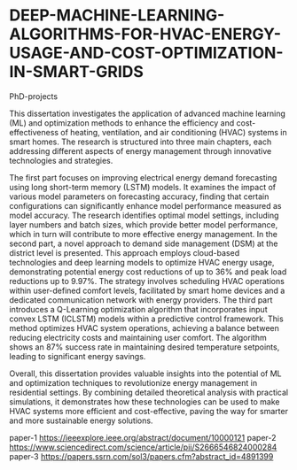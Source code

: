 # DEEP-MACHINE-LEARNING-ALGORITHMS-FOR-HVAC-ENERGY-USAGE-AND-COST-OPTIMIZATION-IN-SMART-GRIDS
PhD-projects


This dissertation investigates the application of advanced machine learning (ML) and optimization methods to enhance the efficiency and cost-effectiveness of heating, ventilation, and air conditioning (HVAC) systems in smart homes. The research is structured into three main chapters, each addressing different aspects of energy management through innovative technologies and strategies.

The first part focuses on improving electrical energy demand forecasting using long short-term memory (LSTM) models. It examines the impact of various model parameters on forecasting accuracy, finding that certain configurations can significantly enhance model  performance measured as model accuracy. The research identifies optimal model settings, including layer numbers and batch sizes, which provide better model performance, which in turn will contribute to more effective energy management. In the second part, a novel approach to demand side management (DSM) at the district level is presented. This approach employs cloud-based technologies and deep learning models to optimize HVAC energy usage, demonstrating potential energy cost reductions of up to 36\% and peak load reductions up to 9.97\%. The strategy involves scheduling HVAC operations within user-defined comfort levels, facilitated by smart home devices and a dedicated communication network with energy providers. The third part introduces a Q-Learning optimization algorithm that incorporates input convex LSTM (ICLSTM) models within a predictive control framework. This method optimizes HVAC system operations, achieving a balance between reducing electricity costs and maintaining user comfort. The algorithm shows an 87\% success rate in maintaining desired temperature setpoints, leading to significant energy savings.

Overall, this dissertation provides valuable insights into the potential of ML and optimization techniques to revolutionize energy management in residential settings. By combining detailed theoretical analysis with practical simulations, it demonstrates how these technologies can be used to make HVAC systems more efficient and cost-effective, paving the way for smarter and more sustainable energy solutions.





paper-1
https://ieeexplore.ieee.org/abstract/document/10000121
paper-2
https://www.sciencedirect.com/science/article/pii/S2666546824000284
paper-3
https://papers.ssrn.com/sol3/papers.cfm?abstract_id=4891399

